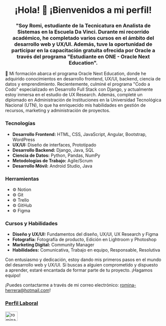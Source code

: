 <!DOCTYPE html>
<html lang="es">
<head>
<meta charset="UTF-8">
<meta name="viewport" content="width=device-width, initial-scale=1.0">
<title>Perfil de Romi</title>
</head>
<body>

<h1 style="text-align: center;">¡Hola! 👋 ¡Bienvenidos a mi perfil!</h1>

<h3 style="text-align: center;">"Soy Romi, estudiante de la Tecnicatura en Analista de Sistemas en la Escuela Da Vinci. Durante mi recorrido académico, he completado varios cursos en el ámbito del desarrollo web y UX/UI. Además, tuve la oportunidad de participar en la capacitación gratuita ofrecida por Oracle a través del programa "Estudiante en ONE - Oracle Next Education".</h3>

<p>🌱 Mi formación abarca el programa Oracle Next Education, donde he adquirido conocimientos en desarrollo frontend, UX/UI, backend, ciencia de datos y emprendimiento. Recientemente, culminé el programa "Codo a Codo" especializado en Desarrollo Full Stack con Django, y actualmente estoy inmersa en el estudio de UX Research. Además, completé un diplomado en Administración de Instituciones en la Universidad Tecnológica Nacional (UTN), lo que ha enriquecido mis habilidades en gestión de recursos, marketing y administración de proyectos.</p>

<h3>Tecnologías</h3>
<ul>
  <li><strong>Desarrollo Frontend:</strong> HTML, CSS, JavaScript, Angular, Bootstrap, WordPress</li>
  <li><strong>UX/UI:</strong> Diseño de interfaces, Prototipado</li>
  <li><strong>Desarrollo Backend:</strong> Django, Java, SQL</li>
  <li><strong>Ciencia de Datos:</strong> Python, Pandas, NumPy</li>
  <li><strong>Metodologías de Trabajo:</strong> Agile/Scrum</li>
  <li><strong>Desarrollo Móvil:</strong> Android Studio, Java</li>
</ul>

<h3>Herramientas</h3>
<ul>
  <li>⚙️ Notion</li>
  <li>⚙️ Git</li>
  <li>⚙️ Trello</li>
  <li>⚙️ GitHub</li>
  <li>⚙️ Figma</li>
</ul>

<h3>Cursos y Habilidades</h3>
<ul>
  <li><strong>Diseño y UX/UI:</strong> Fundamentos del diseño, UX/UI, UX Research y Figma</li>
  <li><strong>Fotografía:</strong> Fotografía de producto, Edición en Lightroom y Photoshop</li>
  <li><strong>Marketing Digital:</strong> Community Manager</li>
  <li><strong>Habilidades:</strong> Comunicativa, Trabajo en equipo, Responsable, Resolutiva</li>
</ul>

<p>Con entusiasmo y dedicación, estoy dando mis primeros pasos en el mundo del desarrollo web y UX/UI. Si buscas a alguien comprometido y dispuesto a aprender, estaré encantada de formar parte de tu proyecto. ¡Hagamos equipo!</p>

<p>¡Puedes contactarme a través de mi correo electrónico: <a href="mailto:romina-herrera@hotmail.com">romina-herrera@hotmail.com</a>!</p>
<a href="https://herre.pythonanywhere.com/">
<h3>Perfil Laboral</h3>
<p>
  <a href="https://linkedin.com/in/romina-herreramicv" target="_blank">
    <img src="https://raw.githubusercontent.com/rahuldkjain/github-profile-readme-generator/master/src/images/icons/Social/linked-in-alt.svg" alt="romina-herreramicv" height="30" width="40">
  </a>
</p>

</body>
</html>

